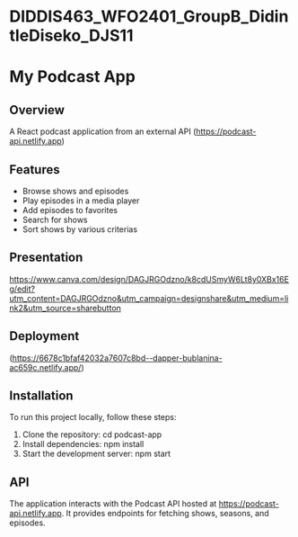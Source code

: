 # DIDDIS463_WFO2401_GroupB_DidintleDiseko_DJS11
# My Podcast App

## Overview

A React podcast application from an external API (https://podcast-api.netlify.app)

## Features

- Browse shows and episodes
- Play episodes in a media player
- Add episodes to favorites
- Search for shows
- Sort shows by various criterias


## Presentation

https://www.canva.com/design/DAGJRGOdzno/k8cdUSmyW6Lt8y0XBx16Eg/edit?utm_content=DAGJRGOdzno&utm_campaign=designshare&utm_medium=link2&utm_source=sharebutton

## Deployment

(https://6678c1bfaf42032a7607c8bd--dapper-bublanina-ac659c.netlify.app/)

## Installation

To run this project locally, follow these steps:

1. Clone the repository:
   cd podcast-app
2. Install dependencies:
   npm install
3. Start the development server:
   npm start

## API
The application interacts with the Podcast API hosted at https://podcast-api.netlify.app. It provides endpoints for fetching shows, seasons, and episodes.
